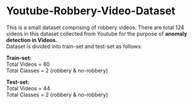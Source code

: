 # Youtube-Robbery-Video-Dataset
This is a small dataset comprising of robbery videos. There are total 124 videos in this dataset collected from Youtube for the purpose of **anomaly detection in Videos.**\
Dataset is divided into train-set and test-set as follows: 


**Train-set:** \
Total Videos = 80 \
Total Classes = 2 (robbery & no-robbery) 

**Test-set:** \
Total Videos = 44 \
Total Classes = 2 (robbery & no-robbery) 
